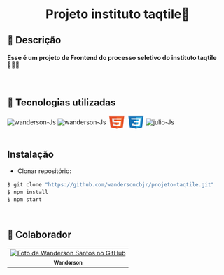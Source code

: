 <h1 align="center">Projeto instituto taqtile🚀</h1>

## :memo: Descrição

<h4>Esse é um projeto de Frontend do processo seletivo do instituto taqtile🧑🏿‍💻</h4>

<br>

## :wrench: Tecnologias utilizadas

<div style="display: inline_block">
  <img align="center" alt="wanderson-Js" height="30" width="40" src="https://cdn.jsdelivr.net/gh/devicons/devicon/icons/react/react-original-wordmark.svg">
  <img align="center" alt="wanderson-Js" height="30" width="40" src="https://cdn.jsdelivr.net/gh/devicons/devicon/icons/typescript/typescript-original.svg">
  <img align="center" alt="wanderson-HTML" height="30" width="40" src="https://raw.githubusercontent.com/devicons/devicon/master/icons/html5/html5-original.svg">
  <img align="center" alt="wanderson-CSS" height="30" width="40" src="https://raw.githubusercontent.com/devicons/devicon/master/icons/css3/css3-original.svg">
  <img align="center" alt="julio-Js" height="30" width="40" src="https://cdn.jsdelivr.net/gh/devicons/devicon/icons/eslint/eslint-original.svg">
</div>

<br>

## **Instalação** 

- Clonar repositório:

```bash
$ git clone "https://github.com/wandersoncbjr/projeto-taqtile.git"
$ npm install
$ npm start
```

<br>

## :handshake: Colaborador

<table>
  <tr>
    <td align="center">
      <a href="https://github.com/wandersoncbjr">
        <img src="https://avatars.githubusercontent.com/u/101597114?v=4" width="100px;" alt="Foto de Wanderson Santos no GitHub"/><br>
        <sub>
          <b>Wanderson</b>
        </sub>
      </a>
    </td>
  </tr>
</table>